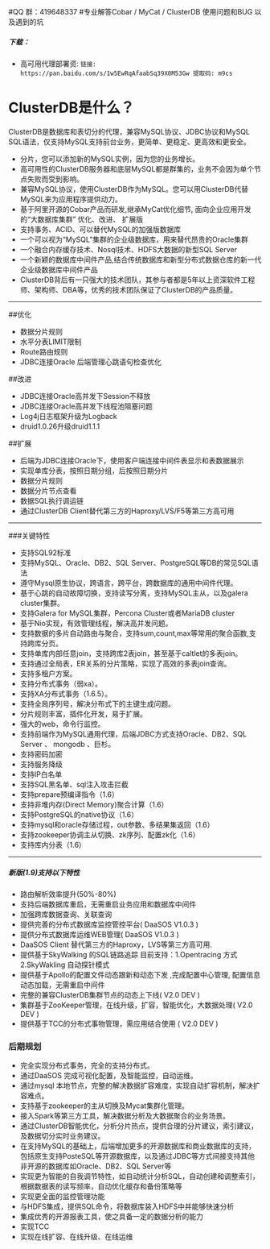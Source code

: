#QQ 群：419648337 
#专业解答Cobar /  MyCat  /  ClusterDB 使用问题和BUG 以及遇到的坑  

##### 下载：

*	高可用代理部署资:
	`链接: https://pan.baidu.com/s/1w5EwRqAfaabSq39X0M53Gw 提取码: m9cs `

# ClusterDB是什么？
   ClusterDB是数据库和表切分的代理，兼容MySQL协议、JDBC协议和MySQL SQL语法，仅支持MySQL支持前台业务，更简单、更稳定、更高效和更安全。
- 分片，您可以添加新的MySQL实例，因为您的业务增长。
- 高可用性的ClusterDB服务器和底层MySQL都是群集的，业务不会因为单个节点失败而受到影响。
- 兼容MySQL协议，使用ClusterDB作为MySQL。您可以用ClusterDB代替MySQL来为应用程序提供动力。
- 基于阿里开源的Cobar产品而研发,继承MyCat优化细节, 面向企业应用开发的“大数据库集群” 优化、改进、 扩展版
- 支持事务、ACID、可以替代MySQL的加强版数据库
- 一个可以视为“MySQL”集群的企业级数据库，用来替代昂贵的Oracle集群
- 一个融合内存缓存技术、Nosql技术、HDFS大数据的新型SQL Server
- 一个新颖的数据库中间件产品,结合传统数据库和新型分布式数据仓库的新一代企业级数据库中间件产品
- ClusterDB背后有一只强大的技术团队，其参与者都是5年以上资深软件工程师、架构师、DBA等，优秀的技术团队保证了ClusterDB的产品质量。

----

##优化
- 数据分片规则 
- 水平分表LIMIT限制
- Route路由规则
- JDBC连接Oracle 后端管理心跳语句检查优化

##改进
- JDBC连接Oracle高并发下Session不释放
- JDBC连接Oracle高并发下线程池阻塞问题
- Log4j日志框架升级为Logback
- druid1.0.26升级druid1.1.1

##扩展
- 后端为JDBC连接Oracle下，使用客户端连接中间件表显示和表数据展示
- 实现单库分表，按照日期分组，后按照日期分片
- 数据分片规则
- 数据分片节点查看
- 数据SQL执行调运链
- 通过ClusterDB Client替代第三方的Haproxy/LVS/F5等第三方高可用


----

###关键特性
*	支持SQL92标准
*	支持MySQL、Oracle、DB2、SQL Server、PostgreSQL等DB的常见SQL语法
*	遵守Mysql原生协议，跨语言，跨平台，跨数据库的通用中间件代理。
*	基于心跳的自动故障切换，支持读写分离，支持MySQL主从，以及galera cluster集群。
*	支持Galera for MySQL集群，Percona Cluster或者MariaDB cluster
*	基于Nio实现，有效管理线程，解决高并发问题。
*	支持数据的多片自动路由与聚合，支持sum,count,max等常用的聚合函数,支持跨库分页。
*	支持单库内部任意join，支持跨库2表join，甚至基于caltlet的多表join。
*	支持通过全局表，ER关系的分片策略，实现了高效的多表join查询。
*	支持多租户方案。
*	支持分布式事务（弱xa）。
*	支持XA分布式事务（1.6.5）。
*	支持全局序列号，解决分布式下的主键生成问题。
*	分片规则丰富，插件化开发，易于扩展。
*	强大的web，命令行监控。
*	支持前端作为MySQL通用代理，后端JDBC方式支持Oracle、DB2、SQL Server 、 mongodb 、巨杉。
*	支持密码加密
*	支持服务降级
*	支持IP白名单
*	支持SQL黑名单、sql注入攻击拦截
*	支持prepare预编译指令（1.6）
*	支持非堆内存(Direct Memory)聚合计算（1.6）
*	支持PostgreSQL的native协议（1.6）
*	支持mysql和oracle存储过程，out参数、多结果集返回（1.6）
*	支持zookeeper协调主从切换、zk序列、配置zk化（1.6）
*	支持库内分表（1.6）


---- 
##### 新版(1.9)支持以下特性
*	路由解析效率提升(50%-80%)  
*	支持后端数据库重启，无需重启业务应用和数据库中间件
*	加强跨库数据查询、关联查询
*	提供完善的分布式数据库监控管控平台( DaaSOS V1.0.3 )
*	提供分布式数据库运维WEB管理( DaaSOS V1.0.3 )
*	DaaSOS Client 替代第三方的Haproxy，LVS等第三方高可用.
*   提供基于SkyWalking 的SQL链路追踪 目前支持：1.Opentracing 方式    2.SkyWakling 自动探针模式
*   提供基于Apollo的配置文件动态跟新和动态下发 ,完成配置中心管理, 配置信息动态加载，无需重启中间件
*   完整的兼容ClusterDB集群节点的动态上下线( V2.0 DEV )
*	集群基于ZooKeeper管理，在线升级，扩容，智能优化，大数据处理( V2.0 DEV )
*	提供基于TCC的分布式事物管理，需应用结合使用 ( V2.0 DEV )

### 后期规划
*	完全实现分布式事务，完全的支持分布式。
*	通过DaaSOS 完成可视化配置，及智能监控，自动运维。
*	通过mysql 本地节点，完整的解决数据扩容难度，实现自动扩容机制，解决扩容难点。
*	支持基于zookeeper的主从切换及Mycat集群化管理。
*	接入Spark等第三方工具，解决数据分析及大数据聚合的业务场景。
*	通过ClusterDB智能优化，分析分片热点，提供合理的分片建议，索引建议，及数据切分实时业务建议。
*	在支持MySQL的基础上，后端增加更多的开源数据库和商业数据库的支持，包括原生支持PosteSQL等开源数据库，以及通过JDBC等方式间接支持其他非开源的数据库如Oracle、DB2、SQL Server等
*	实现更为智能的自我调节特性，如自动统计分析SQL，自动创建和调整索引，根据数据表的读写频率，自动优化缓存和备份策略等
*	实现更全面的监控管理功能
*	与HDFS集成，提供SQL命令，将数据库装入HDFS中并能够快速分析
*	集成优秀的开源报表工具，使之具备一定的数据分析的能力
*	实现TCC
*	实现在线扩容、在线升级、在线运维
 



